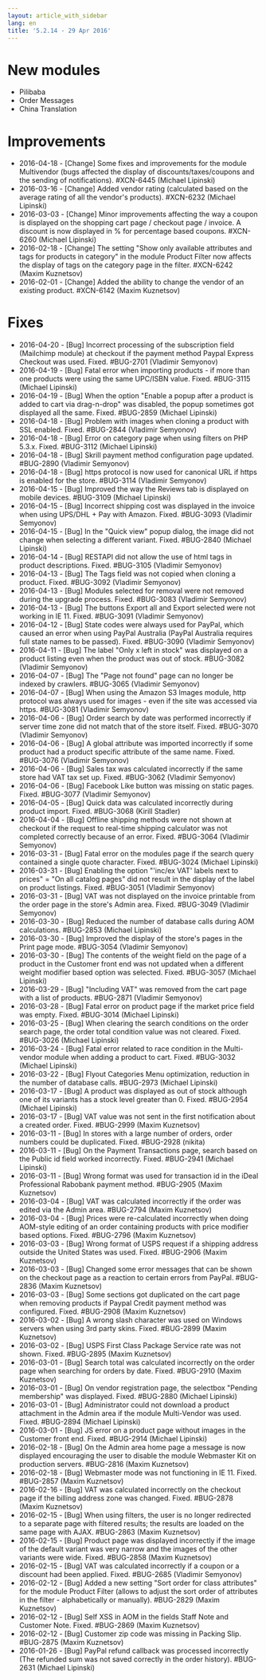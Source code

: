 ```yaml
---
layout: article_with_sidebar
lang: en
title: '5.2.14 - 29 Apr 2016'
---
```

# New modules

*   Pilibaba
*   Order Messages
*   China Translation

# Improvements

*   2016-04-18 - [Change] Some fixes and improvements for the module Multivendor (bugs affected the display of discounts/taxes/coupons and the sending of notifications). #XCN-6445 (Michael Lipinski)
*   2016-03-16 - [Change] Added vendor rating (calculated based on the average rating of all the vendor's products). #XCN-6232 (Michael Lipinski)
*   2016-03-03 - [Change] Minor improvements affecting the way a coupon is displayed on the shopping cart page / checkout page / invoice. A discount is now displayed in % for percentage based coupons. #XCN-6260 (Michael Lipinski)
*   2016-02-18 - [Change] The setting "Show only available attributes and tags for products in category" in the module Product Filter now affects the display of tags on the category page in the filter. #XCN-6242 (Maxim Kuznetsov)
*   2016-02-01 - [Change] Added the ability to change the vendor of an existing product. #XCN-6142 (Maxim Kuznetsov)  

# Fixes

*   2016-04-20 - [Bug] Incorrect processing of the subscription field (Mailchimp module) at checkout if the payment method Paypal Express Checkout was used. Fixed. #BUG-2701 (Vladimir Semyonov)
*   2016-04-19 - [Bug] Fatal error when importing products - if more than one products were using the same UPC/ISBN value. Fixed. #BUG-3115 (Michael Lipinski)
*   2016-04-19 - [Bug] When the option "Enable a popup after a product is added to cart via drag-n-drop" was disabled, the popup sometimes got displayed all the same. Fixed. #BUG-2859 (Michael Lipinski)
*   2016-04-18 - [Bug] Problem with images when cloning a product with SSL enabled. Fixed. #BUG-2844 (Vladimir Semyonov)
*   2016-04-18 - [Bug] Error on category page when using filters on PHP 5.3.x. Fixed. #BUG-3112 (Michael Lipinski)
*   2016-04-18 - [Bug] Skrill payment method configuration page updated. #BUG-2890 (Vladimir Semyonov)
*   2016-04-18 - [Bug] https protocol is now used for canonical URL if https is enabled for the store. #BUG-3114 (Vladimir Semyonov)
*   2016-04-15 - [Bug] Improved the way the Reviews tab is displayed on mobile devices. #BUG-3109 (Michael Lipinski)
*   2016-04-15 - [Bug] Incorrect shipping cost was displayed in the invoice when using UPS/DHL + Pay with Amazon. Fixed. #BUG-3093 (Vladimir Semyonov)
*   2016-04-15 - [Bug] In the "Quick view" popup dialog, the image did not change when selecting a different variant. Fixed. #BUG-2840 (Michael Lipinski)
*   2016-04-14 - [Bug] RESTAPI did not allow the use of html tags in product descriptions. Fixed. #BUG-3105 (Vladimir Semyonov)
*   2016-04-13 - [Bug] The Tags field was not copied when cloning a product. Fixed. #BUG-3092 (Vladimir Semyonov)
*   2016-04-13 - [Bug] Modules selected for removal were not removed during the upgrade process. Fixed. #BUG-3083 (Vladimir Semyonov)
*   2016-04-13 - [Bug] The buttons Export all and Export selected were not working in IE 11\. Fixed. #BUG-3091 (Vladimir Semyonov)
*   2016-04-12 - [Bug] State codes were always used for PayPal, which caused an error when using PayPal Australia (PayPal Australia requires full state names to be passed). Fixed. #BUG-3090 (Vladimir Semyonov)
*   2016-04-11 - [Bug] The label "Only x left in stock" was displayed on a product listing even when the product was out of stock. #BUG-3082 (Vladimir Semyonov)
*   2016-04-07 - [Bug] The "Page not found" page can no longer be indexed by crawlers. #BUG-3065 (Vladimir Semyonov)
*   2016-04-07 - [Bug] When using the Amazon S3 Images module, http protocol was always used for images - even if the site was accessed via https. #BUG-3081 (Vladimir Semyonov)
*   2016-04-06 - [Bug] Order search by date was performed incorrectly if server time zone did not match that of the store itself. Fixed. #BUG-3070 (Vladimir Semyonov)
*   2016-04-06 - [Bug] A global attribute was imported incorrectly if some product had a product specific attribute of the same name. Fixed. #BUG-3076 (Vladimir Semyonov)
*   2016-04-06 - [Bug] Sales tax was calculated incorrectly if the same store had VAT tax set up. Fixed. #BUG-3062 (Vladimir Semyonov)
*   2016-04-06 - [Bug] Facebook Like button was missing on static pages. Fixed. #BUG-3077 (Vladimir Semyonov)
*   2016-04-05 - [Bug] Quick data was calculated incorrectly during product import. Fixed. #BUG-3068 (Kirill Stadler)
*   2016-04-04 - [Bug] Offline shipping methods were not shown at checkout if the request to real-time shipping calculator was not completed correctly because of an error. Fixed. #BUG-3064 (Vladimir Semyonov)
*   2016-03-31 - [Bug] Fatal error on the modules page if the search query contained a single quote character. Fixed. #BUG-3024 (Michael Lipinski)
*   2016-03-31 - [Bug] Enabling the option "'inc/ex VAT' labels next to prices" = "On all catalog pages" did not result in the display of the label on product listings. Fixed. #BUG-3051 (Vladimir Semyonov)
*   2016-03-31 - [Bug] VAT was not displayed on the invoice printable from the order page in the store's Admin area. Fixed. #BUG-3049 (Vladimir Semyonov)
*   2016-03-30 - [Bug] Reduced the number of database calls during AOM calculations. #BUG-2853 (Michael Lipinski)
*   2016-03-30 - [Bug] Improved the display of the store's pages in the Print page mode. #BUG-3054 (Vladimir Semyonov)
*   2016-03-30 - [Bug] The contents of the weight field on the page of a product in the Customer front end was not updated when a different weight modifier based option was selected. Fixed. #BUG-3057 (Michael Lipinski)
*   2016-03-29 - [Bug] "Including VAT" was removed from the cart page with a list of products. #BUG-2871 (Vladimir Semyonov)
*   2016-03-28 - [Bug] Fatal error on product page if the market price field was empty. Fixed. #BUG-3014 (Michael Lipinski)
*   2016-03-25 - [Bug] When clearing the search conditions on the order search page, the order total condition value was not cleared. Fixed. #BUG-3026 (Michael Lipinski)
*   2016-03-24 - [Bug] Fatal error related to race condition in the Multi-vendor module when adding a product to cart. Fixed. #BUG-3032 (Michael Lipinski)
*   2016-03-22 - [Bug] Flyout Categories Menu optimization, reduction in the number of database calls. #BUG-2973 (Michael Lipinski)
*   2016-03-17 - [Bug] A product was displayed as out of stock although one of its variants has a stock level greater than 0\. Fixed. #BUG-2954 (Michael Lipinski)
*   2016-03-17 - [Bug] VAT value was not sent in the first notification about a created order. Fixed. #BUG-2999 (Maxim Kuznetsov)
*   2016-03-11 - [Bug] In stores with a large number of orders, order numbers could be duplicated. Fixed. #BUG-2928 (nikita)
*   2016-03-11 - [Bug] On the Payment Transactions page, search based on the Public id field worked incorrectly. Fixed. #BUG-2941 (Michael Lipinski)
*   2016-03-11 - [Bug] Wrong format was used for transaction id in the iDeal Professional Rabobank payment method. #BUG-2905 (Maxim Kuznetsov)
*   2016-03-04 - [Bug] VAT was calculated incorrectly if the order was edited via the Admin area. #BUG-2794 (Maxim Kuznetsov)
*   2016-03-04 - [Bug] Prices were re-calculated incorrectly when doing AOM-style editing of an order containing products with price modifier based options. Fixed. #BUG-2796 (Maxim Kuznetsov)
*   2016-03-03 - [Bug] Wrong format of USPS request if a shipping address outside the United States was used. Fixed. #BUG-2906 (Maxim Kuznetsov)
*   2016-03-03 - [Bug] Changed some error messages that can be shown on the checkout page as a reaction to certain errors from PayPal. #BUG-2836 (Maxim Kuznetsov)
*   2016-03-03 - [Bug] Some sections got duplicated on the cart page when removing products if Paypal Credit payment method was configured. Fixed. #BUG-2908 (Maxim Kuznetsov)
*   2016-03-02 - [Bug] A wrong slash character was used on Windows servers when using 3rd party skins. Fixed. #BUG-2899 (Maxim Kuznetsov)
*   2016-03-02 - [Bug] USPS First Class Package Service rate was not shown. Fixed. #BUG-2895 (Maxim Kuznetsov)
*   2016-03-01 - [Bug] Search total was calculated incorrectly on the order page when searching for orders by date. Fixed. #BUG-2910 (Maxim Kuznetsov)
*   2016-03-01 - [Bug] On vendor registration page, the selectbox "Pending membership" was displayed. Fixed. #BUG-2880 (Michael Lipinski)
*   2016-03-01 - [Bug] Administrator could not download a product attachment in the Admin area if the module Multi-Vendor was used. Fixed. #BUG-2894 (Michael Lipinski)
*   2016-03-01 - [Bug] JS error on a product page without images in the Customer front end. Fixed. #BUG-2914 (Michael Lipinski)
*   2016-02-18 - [Bug] On the Admin area home page a message is now displayed encouraging the user to disable the module Webmaster Kit on production servers. #BUG-2816 (Maxim Kuznetsov)
*   2016-02-18 - [Bug] Webmaster mode was not functioning in IE 11\. Fixed. #BUG-2857 (Maxim Kuznetsov)
*   2016-02-16 - [Bug] VAT was calculated incorrectly on the checkout page if the billing address zone was changed. Fixed. #BUG-2878 (Maxim Kuznetsov)
*   2016-02-15 - [Bug] When using filters, the user is no longer redirected to a separate page with filtered results; the results are loaded on the same page with AJAX. #BUG-2863 (Maxim Kuznetsov)
*   2016-02-15 - [Bug] Product page was displayed incorrectly if the image of the default variant was very narrow and the images of the other variants were wide. Fixed. #BUG-2858 (Maxim Kuznetsov)
*   2016-02-15 - [Bug] VAT was calculated incorrectly if a coupon or a discount had been applied. Fixed. #BUG-2685 (Vladimir Semyonov)
*   2016-02-12 - [Bug] Added a new setting "Sort order for class attributes" for the module Product Filter (allows to adjust the sort order of attributes in the filter - alphabetically or manually). #BUG-2829 (Maxim Kuznetsov)
*   2016-02-12 - [Bug] Self XSS in AOM in the fields Staff Note and Customer Note. Fixed. #BUG-2869 (Maxim Kuznetsov)
*   2016-02-12 - [Bug] Customer zip code was missing in Packing Slip. #BUG-2875 (Maxim Kuznetsov)
*   2016-01-26 - [Bug] PayPal refund callback was processed incorrectly (The refunded sum was not saved correctly in the order history). #BUG-2631 (Michael Lipinski)